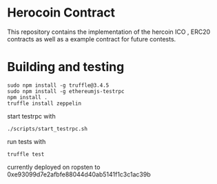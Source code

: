 Herocoin Contract
=================
This repository contains the implementation of the hercoin ICO , ERC20 contracts as well as a example contract for future contests.

Building and testing
=====================

    sudo npm install -g truffle@3.4.5    
    sudo npm install -g ethereumjs-testrpc
    npm install .                        
    truffle install zeppelin
                            
start testrpc with
 
    ./scripts/start_testrpc.sh
    
run tests with
 
    truffle test

currently deployed on ropsten to 0xe93099d7e2afbfe88044d40ab5141f1c3c1ac39b
